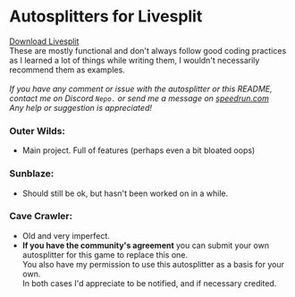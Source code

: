 # **Autosplitters for Livesplit**<br>
[Download Livesplit](https://livesplit.org/downloads/)<br>
These are mostly functional and don't always follow good coding practices as I learned a lot of things while writing them, I wouldn't necessarily recommend them as examples.<br><br>
*If you have any comment or issue with the autosplitter or this README, contact me on Discord `Nepo.` or send me a message on [speedrun.com](https://www.speedrun.com/user/Nepo)<br>
Any help or suggestion is appreciated!*<br>
### Outer Wilds:<br>
* Main project. Full of features (perhaps even a bit bloated oops)<br>
### Sunblaze:<br>
* Should still be ok, but hasn't been worked on in a while.<br>
### Cave Crawler:<br>
* Old and very imperfect.<br>
* **If you have the community's agreement** you can submit your own autosplitter for this game to replace this one.<br>
You also have my permission to use this autosplitter as a basis for your own.<br>
In both cases I'd appreciate to be notified, and if necessary credited.<br>